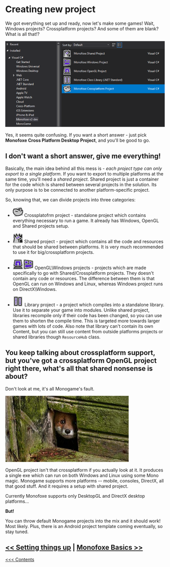 # Creating new project

We got everything set up and ready, now let's make some games! Wait, Windows projects? Crossplatform projects? And some of them are blank? What is all that!?

![templates](Templates.png)

Yes, it seems quite confusing. If you want a short answer - just pick **Monofoxe Cross Platform Desktop Project**, and you'll be good to go. 



## I don't want a short answer, give me everything!

Basically, the main idea behind all this mess is - *each project type can only export to a single platform*. If you want to export to multiple platforms at the same time, you'll need a *shared project*. Shared project is just a container for the code which is shared between several projects in the solution. Its only purpose is to be connected to another platform-specific project. 

So, knowing that, we can divide projects into three categories:

- ![](CrossplatformProject.png) Crossplatofrm project - standalone project which contains everything necessary to run a game. It already has Windows, OpenGL and Shared projects setup.

- ![](SharedProject.png) Shared project - project which contains all the code and resources that should be shared between platforms. It is very much recommended to use it for big/crossplatform projects. 

- ![](WinOpenGLProjects.png) OpenGL\Windows projects - projects which are made specifically to go with Shared/Crossplatform projects. They doesn't contain any code or resources. The difference between them is that OpenGL can run on Windows and Linux, whereas Windows project runs on DirectX\Windows.  

- ![](LibraryProject.png) Library project - a project which compiles into a standalone library. Use it to separate your game into modules. Unlike shared project, libraries recompile only if their code has been changed, so you can use them to shorten the compile time. This is targeted more towards larger games with lots of code. Also note that library can't contain its own Content, but you can still use content from outside platforms projects or shared libraries though `ResourceHub` class.

  

## You keep talking about crossplatform support, but you've got a crossplatform OpenGL project right there, what's all that shared nonsense is about?

Don't look at me, it's all Monogame's fault.

![](FoxeHiding.png)

OpenGL project isn't that crossplatform if you actually look at it. It produces a single exe which can run on both Windows and Linux using some Mono magic. Monogame supports more platforms -- mobile, consoles, DirectX, all that good stuff. And it requires a setup with shared project.

Currently Monofoxe supports only DesktopGL and DirectX desktop platforms...

**But!**

You can throw default Monogame projects into the mix and it should work! Most likely. Plus, there is an Android project template coming eventually, so stay tuned.



## [<< Setting things up](SettingThingsUp.md)	|	[Monofoxe Basics >>](MonofoxeBasics.md)

[<<< Contents](Contents.md)